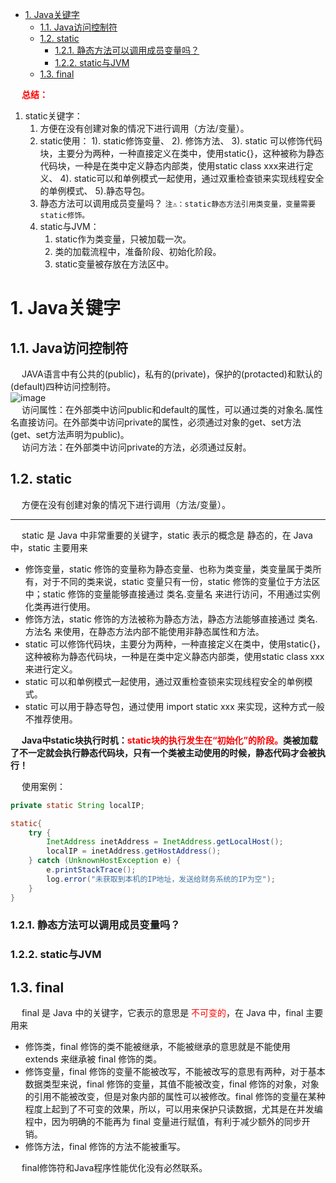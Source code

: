 
<!-- TOC -->

- [1. Java关键字](#1-java关键字)
    - [1.1. Java访问控制符](#11-java访问控制符)
    - [1.2. static](#12-static)
        - [1.2.1. 静态方法可以调用成员变量吗？](#121-静态方法可以调用成员变量吗)
        - [1.2.2. static与JVM](#122-static与jvm)
    - [1.3. final](#13-final)

<!-- /TOC -->


&emsp; **<font color = "red">总结：</font>**  
1. static关键字：  
    1. 方便在没有创建对象的情况下进行调用（方法/变量）。  
    2. static使用： 1). static修饰变量、 2). 修饰方法、 3). static 可以修饰代码块，主要分为两种，一种直接定义在类中，使用static{}，这种被称为静态代码块，一种是在类中定义静态内部类，使用static class xxx来进行定义、 4). static可以和单例模式一起使用，通过双重检查锁来实现线程安全的单例模式、 5).静态导包。     
    3. 静态方法可以调用成员变量吗？ `注⚠️：static静态方法引用类变量，变量需要static修饰。`  
    4. static与JVM： 
        1. static作为类变量，只被加载一次。  
        2. 类的加载流程中，准备阶段、初始化阶段。  
        3. static变量被存放在方法区中。    


# 1. Java关键字
## 1.1. Java访问控制符  
&emsp; JAVA语言中有公共的(public)，私有的(private)，保护的(protacted)和默认的(default)四种访问控制符。　  
![image](http://182.92.69.8:8081/img/java/JDK/basics/java-2.png)  
&emsp; 访问属性：在外部类中访问public和default的属性，可以通过类的对象名.属性名直接访问。在外部类中访问private的属性，必须通过对象的get、set方法(get、set方法声明为public)。  
&emsp; 访问方法：在外部类中访问private的方法，必须通过反射。  

## 1.2. static  
<!-- 
https://www.cnblogs.com/dolphin0520/p/3799052.html
-->

&emsp; 方便在没有创建对象的情况下进行调用（方法/变量）。  

---------

<!-- https://mp.weixin.qq.com/s?__biz=MzI0ODk2NDIyMQ==&mid=2247484455&idx=1&sn=582d5d2722dab28a36b6c7bc3f39d3fb&chksm=e999f135deee7823226d4da1e8367168a3d0ec6e66c9a589843233b7e801c416d2e535b383be&token=1154740235&lang=zh_CN&scene=21#wechat_redirect -->
&emsp; static 是 Java 中非常重要的关键字，static 表示的概念是 静态的，在 Java 中，static 主要用来  

* 修饰变量，static 修饰的变量称为静态变量、也称为类变量，类变量属于类所有，对于不同的类来说，static 变量只有一份，static 修饰的变量位于方法区中；static 修饰的变量能够直接通过 类名.变量名 来进行访问，不用通过实例化类再进行使用。  
* 修饰方法，static 修饰的方法被称为静态方法，静态方法能够直接通过 类名.方法名 来使用，在静态方法内部不能使用非静态属性和方法。  
* static 可以修饰代码块，主要分为两种，一种直接定义在类中，使用static{}，这种被称为静态代码块，一种是在类中定义静态内部类，使用static class xxx来进行定义。  
* static 可以和单例模式一起使用，通过双重检查锁来实现线程安全的单例模式。
* static 可以用于静态导包，通过使用 import static xxx  来实现，这种方式一般不推荐使用。  

&emsp; **Java中static块执行时机：<font color = "red">static块的执行发生在“初始化”的阶段。</font>类被加载了不一定就会执行静态代码块，只有一个类被主动使用的时候，静态代码才会被执行！**   

&emsp; 使用案例：  

```java
private static String localIP;

static{
    try {
        InetAddress inetAddress = InetAddress.getLocalHost();
        localIP = inetAddress.getHostAddress();
    } catch (UnknownHostException e) {
        e.printStackTrace();
        log.error("未获取到本机的IP地址，发送给财务系统的IP为空");
    }
}
```

### 1.2.1. 静态方法可以调用成员变量吗？  
<!-- 
https://blog.csdn.net/bulubuluu/article/details/75688584
-->

### 1.2.2. static与JVM
<!-- 
静态变量与JVM内存分配
https://blog.csdn.net/ziyonghong/article/details/81163060

https://bestqiang.github.io/2019/05/06/%E4%BB%8Eclass%E6%96%87%E4%BB%B6%E4%B8%8EJVM%E5%8A%A0%E8%BD%BD%E6%9C%BA%E5%88%B6%E7%90%86%E8%A7%A3final%E3%80%81static%E3%80%81static-final/
-->

## 1.3. final  
<!-- 
浅析Java中的final关键字
https://www.cnblogs.com/dolphin0520/p/3736238.html
-->
&emsp; final 是 Java 中的关键字，它表示的意思是 <font color="red">不可变的</font>，在 Java 中，final 主要用来  

* 修饰类，final 修饰的类不能被继承，不能被继承的意思就是不能使用 extends 来继承被 final 修饰的类。
* 修饰变量，final 修饰的变量不能被改写，不能被改写的意思有两种，对于基本数据类型来说，final 修饰的变量，其值不能被改变，final 修饰的对象，对象的引用不能被改变，但是对象内部的属性可以被修改。final 修饰的变量在某种程度上起到了不可变的效果，所以，可以用来保护只读数据，尤其是在并发编程中，因为明确的不能再为 final 变量进行赋值，有利于减少额外的同步开销。
* 修饰方法，final 修饰的方法不能被重写。  

&emsp; final修饰符和Java程序性能优化没有必然联系。


